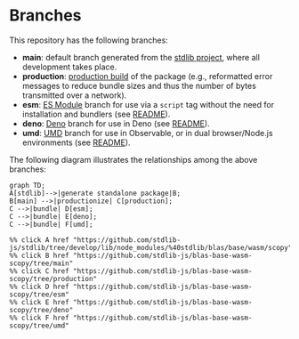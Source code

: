 <!--

@license Apache-2.0

Copyright (c) 2022 The Stdlib Authors.

Licensed under the Apache License, Version 2.0 (the "License");
you may not use this file except in compliance with the License.
You may obtain a copy of the License at

    http://www.apache.org/licenses/LICENSE-2.0

Unless required by applicable law or agreed to in writing, software
distributed under the License is distributed on an "AS IS" BASIS,
WITHOUT WARRANTIES OR CONDITIONS OF ANY KIND, either express or implied.
See the License for the specific language governing permissions and
limitations under the License.

-->

# Branches

This repository has the following branches:

-   **main**: default branch generated from the [stdlib project][stdlib-url], where all development takes place.
-   **production**: [production build][production-url] of the package (e.g., reformatted error messages to reduce bundle sizes and thus the number of bytes transmitted over a network).
-   **esm**: [ES Module][esm-url] branch for use via a `script` tag without the need for installation and bundlers (see [README][esm-readme]).
-   **deno**: [Deno][deno-url] branch for use in Deno (see [README][deno-readme]).
-   **umd**: [UMD][umd-url] branch for use in Observable, or in dual browser/Node.js environments (see [README][umd-readme]).

The following diagram illustrates the relationships among the above branches:

```mermaid
graph TD;
A[stdlib]-->|generate standalone package|B;
B[main] -->|productionize| C[production];
C -->|bundle| D[esm];
C -->|bundle| E[deno];
C -->|bundle| F[umd];

%% click A href "https://github.com/stdlib-js/stdlib/tree/develop/lib/node_modules/%40stdlib/blas/base/wasm/scopy"
%% click B href "https://github.com/stdlib-js/blas-base-wasm-scopy/tree/main"
%% click C href "https://github.com/stdlib-js/blas-base-wasm-scopy/tree/production"
%% click D href "https://github.com/stdlib-js/blas-base-wasm-scopy/tree/esm"
%% click E href "https://github.com/stdlib-js/blas-base-wasm-scopy/tree/deno"
%% click F href "https://github.com/stdlib-js/blas-base-wasm-scopy/tree/umd"
```

[stdlib-url]: https://github.com/stdlib-js/stdlib/tree/develop/lib/node_modules/%40stdlib/blas/base/wasm/scopy
[production-url]: https://github.com/stdlib-js/blas-base-wasm-scopy/tree/production
[deno-url]: https://github.com/stdlib-js/blas-base-wasm-scopy/tree/deno
[deno-readme]: https://github.com/stdlib-js/blas-base-wasm-scopy/blob/deno/README.md
[umd-url]: https://github.com/stdlib-js/blas-base-wasm-scopy/tree/umd
[umd-readme]: https://github.com/stdlib-js/blas-base-wasm-scopy/blob/umd/README.md
[esm-url]: https://github.com/stdlib-js/blas-base-wasm-scopy/tree/esm
[esm-readme]: https://github.com/stdlib-js/blas-base-wasm-scopy/blob/esm/README.md